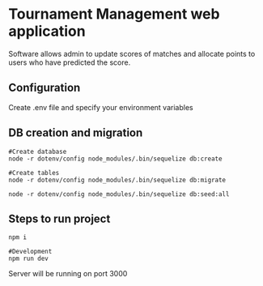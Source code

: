# Tournament Management web application

Software allows admin to update scores of matches and allocate points to users who have predicted the score.

## Configuration

Create .env file and specify your environment variables

## DB creation and migration

```
#Create database
node -r dotenv/config node_modules/.bin/sequelize db:create

#Create tables
node -r dotenv/config node_modules/.bin/sequelize db:migrate

node -r dotenv/config node_modules/.bin/sequelize db:seed:all
```

## Steps to run project

```
npm i

#Development
npm run dev
```

Server will be running on port 3000
